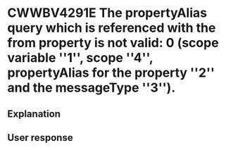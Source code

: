 # CWWBV4291E The propertyAlias query which is referenced with the from property is not valid: 0 (scope variable ''1'', scope ''4'', propertyAlias for the property ''2'' and the messageType ''3'').

## Explanation

## User response